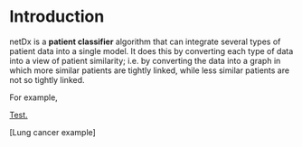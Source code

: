 # Introduction

netDx is a **patient classifier** algorithm that can integrate several types of patient data into a single model. It does this by converting each type of data into a view of patient similarity; i.e. by converting the data into a graph in which more similar patients are tightly linked, while less similar patients are not so tightly linked.  

For example, 

[Test.](images/psn_intro.png)

[Lung cancer example]





